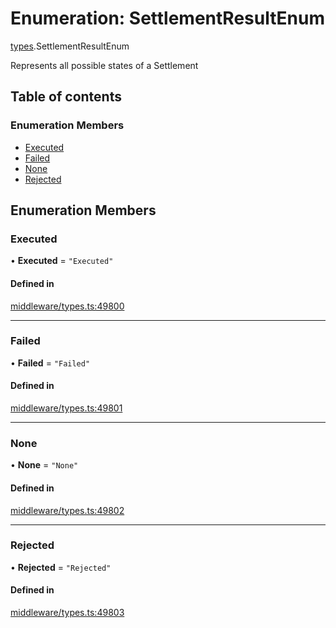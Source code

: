 # Enumeration: SettlementResultEnum

[types](../wiki/types).SettlementResultEnum

Represents all possible states of a Settlement

## Table of contents

### Enumeration Members

- [Executed](../wiki/types.SettlementResultEnum#executed)
- [Failed](../wiki/types.SettlementResultEnum#failed)
- [None](../wiki/types.SettlementResultEnum#none)
- [Rejected](../wiki/types.SettlementResultEnum#rejected)

## Enumeration Members

### Executed

• **Executed** = ``"Executed"``

#### Defined in

[middleware/types.ts:49800](https://github.com/PolymeshAssociation/polymesh-sdk/blob/fe2e6dd1/src/middleware/types.ts#L49800)

___

### Failed

• **Failed** = ``"Failed"``

#### Defined in

[middleware/types.ts:49801](https://github.com/PolymeshAssociation/polymesh-sdk/blob/fe2e6dd1/src/middleware/types.ts#L49801)

___

### None

• **None** = ``"None"``

#### Defined in

[middleware/types.ts:49802](https://github.com/PolymeshAssociation/polymesh-sdk/blob/fe2e6dd1/src/middleware/types.ts#L49802)

___

### Rejected

• **Rejected** = ``"Rejected"``

#### Defined in

[middleware/types.ts:49803](https://github.com/PolymeshAssociation/polymesh-sdk/blob/fe2e6dd1/src/middleware/types.ts#L49803)
